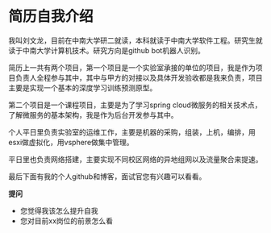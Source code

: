 # 简历自我介绍


我叫刘文龙，目前在中南大学研二就读，本科就读于中南大学软件工程。研究生就读于中南大学计算机技术。研究方向是github bot机器人识别。



简历上一共有两个项目，第一个项目是一个实验室承接的单位的项目，我是作为项目负责人全程参与其中，其中与甲方的对接以及具体开发验收都是我来负责，项目主要是实现一个基本的深度学习训练预测原型。

第二个项目是一个课程项目，主要是为了学习spring cloud微服务的相关技术点，了解微服务的基本架构，我是作为后台开发参与其中。



个人平日里负责实验室的运维工作，主要是机器的采购，组装，上机，编排，用esxi做虚拟化，用vsphere做集中管理。

平日里也负责网络搭建，主要实现不同校区网络的异地组网以及流量聚合来提速。

最后下面有我的个人github和博客，面试官您有兴趣可以看看。





**提问**

- 您觉得我该怎么提升自我
- 您对目前xx岗位的前景怎么看


